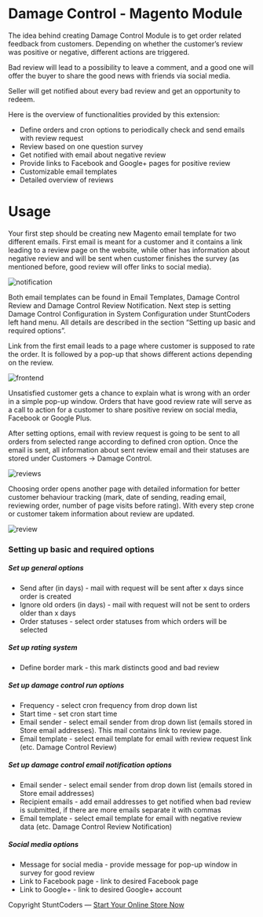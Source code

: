 # Damage Control - Magento Module #

The idea behind creating Damage Control Module is to get order related feedback from customers. Depending on whether the customer’s review was positive or negative, different actions are triggered.

Bad review will lead to a possibility to leave a comment, and a good one will offer the buyer to share the good news with friends via social media.

Seller will get notified about every bad review and get an opportunity to redeem.

Here is the overview of functionalities provided by this extension:

* Define orders and cron options to periodically check and send emails with review request
* Review based on one question survey
* Get notified with email about negative review
* Provide links to Facebook and Google+ pages for positive review
* Customizable email templates
* Detailed overview of reviews

# Usage

Your first step should be creating new Magento email template for two different emails. First email is meant for a customer and it contains a link leading to a review page on the website, while other has information about negative review and will be sent when customer finishes the survey (as mentioned before, good review will offer links to social media).

![notification](https://s3-eu-west-1.amazonaws.com/stcd/stunt_mage_damage_control/order-review-email.png)

Both email templates can be found in Email Templates, Damage Control Review and Damage Control Review Notification.
Next step is setting Damage Control Configuration in System Configuration under StuntCoders left hand menu. All details are described in the section “Setting up basic and required options”.

Link from the first email leads to a page where customer is supposed to rate the order. It is followed by a pop-up that shows different actions depending on the review.

![frontend](https://s3-eu-west-1.amazonaws.com/stcd/stunt_mage_damage_control/order-review-frontend.png)

Unsatisfied customer gets a chance to explain what is wrong with an order in a simple pop-up window. Orders that have good review rate will serve as a call to action for a customer to share positive review on social media, Facebook or Google Plus.

After setting options, email with review request is going to be sent to all orders from selected range according to defined cron option.
Once the email is sent, all information about sent review email and their statuses are stored under Customers → Damage Control.

![reviews](https://s3-eu-west-1.amazonaws.com/stcd/stunt_mage_damage_control/order-reviews.png)

Choosing order opens another page with detailed information for better customer behaviour tracking (mark, date of sending, reading email, reviewing order, number of page visits before rating). With every step crone or customer takem information about review are updated.

![review](https://s3-eu-west-1.amazonaws.com/stcd/stunt_mage_damage_control/order-review.png)

### Setting up basic and required options

##### Set up general options
* Send after (in days) - mail with request will be sent after x days since order is created
* Ignore old orders (in days) - mail with request will not be sent to orders older than x days
* Order statuses - select order statuses from which orders will be selected

##### Set up rating system
* Define border mark - this mark distincts good and bad review

##### Set up damage control run options
* Frequency - select cron frequency from drop down list
* Start time - set cron start time
* Email sender - select email sender from drop down list (emails stored in Store email addresses). This mail contains link to review page.
* Email template - select email template for email with review request link (etc. Damage Control Review)

##### Set up damage control email notification options

* Email sender - select email sender from drop down list (emails stored in Store email addresses)
* Recipient emails - add email addresses to get notified when bad review is submitted, if there are more emails separate it with commas
* Email template - select email template for email with negative review data (etc. Damage Control Review Notification)

##### Social media options
* Message for social media - provide message for pop-up window in survey for good review
* Link to Facebook page - link to desired Facebook page
* Link to Google+ - link to desired Google+ account

Copyright StuntCoders — [Start Your Online Store Now](http://stuntcoders.com/)
